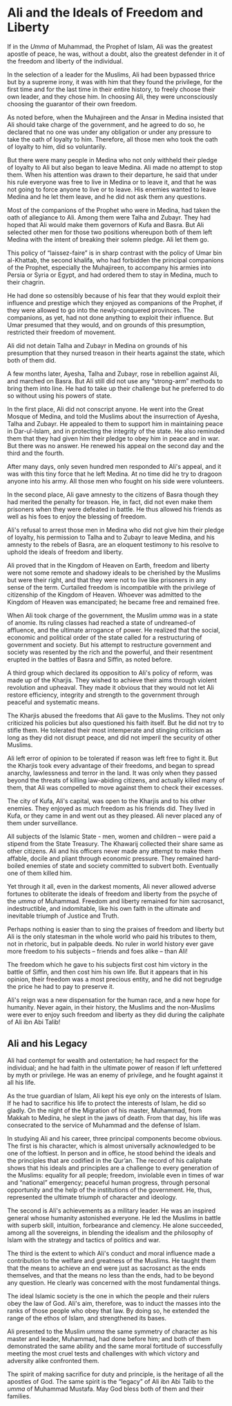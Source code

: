 Ali and the Ideals of Freedom and Liberty
=========================================

If in the *Umma* of Muhammad, the Prophet of Islam, Ali was the greatest
apostle of peace, he was, without a doubt, also the greatest defender in
it of the freedom and liberty of the individual.

In the selection of a leader for the Muslims, Ali had been bypassed
thrice but by a supreme irony, it was with him that they found the
privilege, for the first time and for the last time in their entire
history, to freely choose their own leader, and they chose him. In
choosing Ali, they were unconsciously choosing the guarantor of their
own freedom.

As noted before, when the Muhajireen and the Ansar in Medina insisted
that Ali should take charge of the government, and he agreed to do so,
he declared that no one was under any obligation or under any pressure
to take the oath of loyalty to him. Therefore, all those men who took
the oath of loyalty to him, did so voluntarily.

But there were many people in Medina who not only withheld their pledge
of loyalty to Ali but also began to leave Medina. Ali made no attempt to
stop them. When his attention was drawn to their departure, he said that
under his rule everyone was free to live in Medina or to leave it, and
that he was not going to force anyone to live or to leave. His enemies
wanted to leave Medina and he let them leave, and he did not ask them
any questions.

Most of the companions of the Prophet who were in Medina, had taken the
oath of allegiance to Ali. Among them were Talha and Zubayr. They had
hoped that Ali would make them governors of Kufa and Basra. But Ali
selected other men for those two positions whereupon both of them left
Medina with the intent of breaking their solemn pledge. Ali let them go.

This policy of “laissez-faire” is in sharp contrast with the policy of
Umar bin al-Khattab, the second khalifa, who had forbidden the principal
companions of the Prophet, especially the Muhajireen, to accompany his
armies into Persia or Syria or Egypt, and had ordered them to stay in
Medina, much to their chagrin.

He had done so ostensibly because of his fear that they would exploit
their influence and prestige which they enjoyed as companions of the
Prophet, if they were allowed to go into the newly-conquered provinces.
The companions, as yet, had not done anything to exploit their
influence. But Umar presumed that they would, and on grounds of this
presumption, restricted their freedom of movement.

Ali did not detain Talha and Zubayr in Medina on grounds of his
presumption that they nursed treason in their hearts against the state,
which both of them did.

A few months later, Ayesha, Talha and Zubayr, rose in rebellion against
Ali, and marched on Basra. But Ali still did not use any “strong-arm”
methods to bring them into line. He had to take up their challenge but
he preferred to do so without using his powers of state.

In the first place, Ali did not conscript anyone. He went into the Great
Mosque of Medina, and told the Muslims about the insurrection of Ayesha,
Talha and Zubayr. He appealed to them to support him in maintaining
peace in Dar-ul-Islam, and in protecting the integrity of the state. He
also reminded them that they had given him their pledge to obey him in
peace and in war. But there was no answer. He renewed his appeal on the
second day and the third and the fourth.

After many days, only seven hundred men responded to Ali's appeal, and
it was with this tiny force that he left Medina. At no time did he try
to dragoon anyone into his army. All those men who fought on his side
were volunteers.

In the second place, Ali gave amnesty to the citizens of Basra though
they had merited the penalty for treason. He, in fact, did not even make
them prisoners when they were defeated in battle. He thus allowed his
friends as well as his foes to enjoy the blessing of freedom.

Ali's refusal to arrest those men in Medina who did not give him their
pledge of loyalty, his permission to Talha and to Zubayr to leave
Medina, and his amnesty to the rebels of Basra, are an eloquent
testimony to his resolve to uphold the ideals of freedom and liberty.

Ali proved that in the Kingdom of Heaven on Earth, freedom and liberty
were not some remote and shadowy ideals to be cherished by the Muslims
but were their right, and that they were not to live like prisoners in
any sense of the term. Curtailed freedom is incompatible with the
privilege of citizenship of the Kingdom of Heaven. Whoever was admitted
to the Kingdom of Heaven was emancipated; he became free and remained
free.

When Ali took charge of the government, the Muslim *umma* was in a state
of anomie. Its ruling classes had reached a state of undreamed-of
affluence, and the ultimate arrogance of power. He realized that the
social, economic and political order of the state called for a
restructuring of government and society. But his attempt to restructure
government and society was resented by the rich and the powerful, and
their resentment erupted in the battles of Basra and Siffin, as noted
before.

A third group which declared its opposition to Ali's policy of reform,
was made up of the Kharjis. They wished to achieve their aims through
violent revolution and upheaval. They made it obvious that they would
not let Ali restore efficiency, integrity and strength to the government
through peaceful and systematic means.

The Kharjis abused the freedoms that Ali gave to the Muslims. They not
only criticized his policies but also questioned his faith itself. But
he did not try to stifle them. He tolerated their most intemperate and
stinging criticism as long as they did not disrupt peace, and did not
imperil the security of other Muslims.

Ali left error of opinion to be tolerated if reason was left free to
fight it. But the Kharjis took every advantage of their freedoms, and
began to spread anarchy, lawlessness and terror in the land. It was only
when they passed beyond the threats of killing law-abiding citizens, and
actually killed many of them, that Ali was compelled to move against
them to check their excesses.

The city of Kufa, Ali's capital, was open to the Kharjis and to his
other enemies. They enjoyed as much freedom as his friends did. They
lived in Kufa, or they came in and went out as they pleased. Ali never
placed any of them under surveillance.

All subjects of the Islamic State - men, women and children – were paid
a stipend from the State Treasury. The Khawarij collected their share
same as other citizens. Ali and his officers never made any attempt to
make them affable, docile and pliant through economic pressure. They
remained hard-boiled enemies of state and society committed to subvert
both. Eventually one of them killed him.

Yet through it all, even in the darkest moments, Ali never allowed
adverse fortunes to obliterate the ideals of freedom and liberty from
the psyche of the *umma* of Muhammad. Freedom and liberty remained for
him sacrosanct, indestructible, and indomitable, like his own faith in
the ultimate and inevitable triumph of Justice and Truth.

Perhaps nothing is easier than to sing the praises of freedom and
liberty but Ali is the only statesman in the whole world who paid his
tributes to them, not in rhetoric, but in palpable deeds. No ruler in
world history ever gave more freedom to his subjects – friends and foes
alike – than Ali!

The freedom which he gave to his subjects first cost him victory in the
battle of Siffin, and then cost him his own life. But it appears that in
his opinion, their freedom was a most precious entity, and he did not
begrudge the price he had to pay to preserve it.

Ali's reign was a new dispensation for the human race, and a new hope
for humanity. Never again, in their history, the Muslims and the
non-Muslims were ever to enjoy such freedom and liberty as they did
during the caliphate of Ali ibn Abi Talib!

Ali and his Legacy
------------------

Ali had contempt for wealth and ostentation; he had respect for the
individual; and he had faith in the ultimate power of reason if left
unfettered by myth or privilege. He was an enemy of privilege, and he
fought against it all his life.

As the true guardian of Islam, Ali kept his eye only on the interests of
Islam. If he had to sacrifice his life to protect the interests of
Islam, he did so gladly. On the night of the Migration of his master,
Muhammad, from Makkah to Medina, he slept in the jaws of death. From
that day, his life was consecrated to the service of Muhammad and the
defense of Islam.

In studying Ali and his career, three principal components become
obvious. The first is his character, which is almost universally
acknowledged to be one of the loftiest. In person and in office, he
stood behind the ideals and the principles that are codified in the
Qur’an. The record of his caliphate shows that his ideals and principles
are a challenge to every generation of the Muslims: equality for all
people; freedom, inviolable even in times of war and “national”
emergency; peaceful human progress, through personal opportunity and the
help of the institutions of the government. He, thus, represented the
ultimate triumph of character and ideology.

The second is Ali's achievements as a military leader. He was an
inspired general whose humanity astonished everyone. He led the Muslims
in battle with superb skill, intuition, forbearance and clemency. He
alone succeeded, among all the sovereigns, in blending the idealism and
the philosophy of Islam with the strategy and tactics of politics and
war.

The third is the extent to which Ali's conduct and moral influence made
a contribution to the welfare and greatness of the Muslims. He taught
them that the means to achieve an end were just as sacrosanct as the
ends themselves, and that the means no less than the ends, had to be
beyond any question. He clearly was concerned with the most fundamental
things.

The ideal Islamic society is the one in which the people and their
rulers obey the law of God. Ali's aim, therefore, was to induct the
masses into the ranks of those people who obey that law. By doing so, he
extended the range of the ethos of Islam, and strengthened its bases.

Ali presented to the Muslim *umma* the same symmetry of character as his
master and leader, Muhammad, had done before him; and both of them
demonstrated the same ability and the same moral fortitude of
successfully meeting the most cruel tests and challenges with which
victory and adversity alike confronted them.

The spirit of making sacrifice for duty and principle, is the heritage
of all the apostles of God. The same spirit is the “legacy” of Ali ibn
Abi Talib to the *umma* of Muhammad Mustafa. May God bless both of them
and their families.



